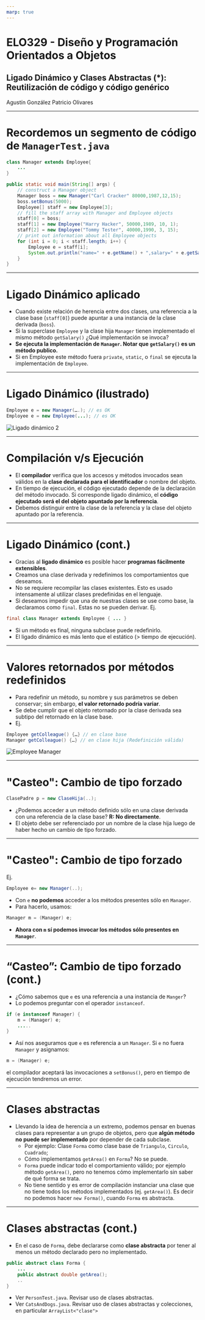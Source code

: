 ```yaml
---
marp: true
---
```

# ELO329 - Diseño y Programación Orientados a Objetos
## Ligado Dinámico y Clases Abstractas (*): Reutilización de código y código genérico
Agustín González
Patricio Olivares

---
# Recordemos un segmento de código de `ManagerTest.java`

```java 
class Manager extends Employee{
    ...
}
```
```java
public static void main(String[] args) {
    // construct a Manager object
    Manager boss = new Manager("Carl Cracker" 80000,1987,12,15);
    boss.setBonus(5000);
    Employee[] staff = new Employee[3];
    // fill the staff array with Manager and Employee objects
    staff[0] = boss;
    staff[1] = new Employee("Harry Hacker", 50000,1989, 10, 1);
    staff[2] = new Employee("Tommy Tester", 40000,1990, 3, 15);
    // print out information about all Employee objects
    for (int i = 0; i < staff.length; i++) {
        Employee e = staff[i];
        System.out.println("name=" + e.getName() + ",salary=" + e.getSalary());
    }
}
```

---
# Ligado Dinámico aplicado
- Cuando existe relación de herencia entre dos clases, una referencia a la clase base (`staff[0]`) puede apuntar a una instancia de la clase
derivada (`boss`).
- Si la superclase `Employee` y la clase hija `Manager` tienen implementado el mismo método `getSalary()` ¿Qué implementación se invoca?
- **Se ejecuta la implementación de `Manager`. Notar que `getSalary()` es un método publico.**
- Si en Employee este método fuera `private`, `static`, o `final` se ejecuta la implementación de `Employee`.

---
# Ligado Dinámico (ilustrado)
```java
Employee e = new Manager(….); // es OK
Employee e = new Employee(...); // es OK
```
![Ligado dinámico 2](imagenes/ligado_dinamico_2.jpeg)

---
# Compilación v/s Ejecución
- El **compilador** verifica que los accesos y métodos invocados sean válidos en la **clase declarada para el identificador** o nombre del objeto.
- En tiempo de ejecución, el código ejecutado depende de la declaración del método invocado. Si corresponde ligado dinámico, el **código ejecutado será el del objeto apuntado por la referencia**.
- Debemos distinguir entre la clase de la referencia y la clase del objeto apuntado por la referencia.

---
# Ligado Dinámico (cont.)
- Gracias al **ligado dinámico** es posible hacer **programas fácilmente extensibles**.
- Creamos una clase derivada y redefinimos los comportamientos que deseamos.
- No se requiere recompilar las clases existentes. Esto es usado intensamente al utilizar clases predefinidas en el lenguaje.
- Si deseamos impedir que una de nuestras clases se use como base, la declaramos como `final`. Estas no se pueden derivar. Ej.
```java
final class Manager extends Employee { ... }
```
- Si un método es final, ninguna subclase puede redefinirlo.
- El ligado dinámico es más lento que el estático (> tiempo de
ejecución).

---
# Valores retornados por métodos redefinidos
- Para redefinir un método, su nombre y sus parámetros se deben conservar; sin embargo, **el valor retornado podría variar**.
- Se debe cumplir que el objeto retornado por la clase derivada sea subtipo del retornado en la clase base.
- Ej.
```java
Employee getColleague() {…} // en clase base
Manager getColleague() {…} // en clase hija (Redefinición válida)
```
![Employee Manager](imagenes/employee_manager.svg)

---
# "Casteo": Cambio de tipo forzado

```java
ClasePadre p = new ClaseHija(..);
```
- ¿Podemos acceder a un método definido sólo en una clase derivada con una referencia de la clase base? **R: No directamente**.
- El objeto debe ser referenciado por un nombre de la clase hija luego de haber hecho un cambio de tipo forzado.

---
# "Casteo": Cambio de tipo forzado

Ej.

```java
Employee e= new Manager(..);
```
- Con `e` **no podemos** acceder a los métodos presentes sólo en `Manager`.
- Para hacerlo, usamos:
```java
Manager m = (Manager) e;
```
- **Ahora con `m` sí podemos invocar los métodos sólo presentes en `Manager`**.

---
# “Casteo”: Cambio de tipo forzado (cont.)
- ¿Cómo sabemos que `e` es una referencia a una instancia de `Manger`?
- Lo podemos preguntar con el operador `instanceof`.
```java
if (e instanceof Manager) {
    m = (Manager) e;
    .....
}
```
- Así nos aseguramos que `e` es referencia a un `Manager`. Si `e` no fuera `Manager` y asignamos:
```java
m = (Manager) e;
```
el compilador aceptará las invocaciones a `setBonus()`, pero en tiempo de ejecución tendremos un error.

---
# Clases abstractas
- Llevando la idea de herencia a un extremo, podemos pensar en buenas clases para representar a un grupo de objetos, pero que **algún método no puede ser implementado** por depender de cada subclase.
    - Por ejemplo: Clase `Forma` como clase base de `Triangulo`, `Circulo`, `Cuadrado`;
    - Cómo implementamos `getArea()` en `Forma`? No se puede.
    - `Forma` puede indicar todo el comportamiento válido; por ejemplo método `getArea()`, pero no tenemos cómo implementarlo sin saber de qué forma se trata.
    - No tiene sentido y es error de compilación instanciar una clase que no tiene todos los métodos implementados (ej. `getArea()`).
Es decir no podemos hacer `new Forma()`, cuando `Forma` es abstracta.

---
# Clases abstractas (cont.)
- En el caso de `Forma`, debe declararse como **clase abstracta** por tener al menos un método declarado pero no implementado.

```java
public abstract class Forma {
    ...
    public abstract double getArea();
    ..
}
```
- Ver `PersonTest.java`. Revisar uso de clases abstractas.
- Ver `CatsAndDogs.java`. Revisar uso de clases abstractas y colecciones, en particular `ArrayList<"clase">`